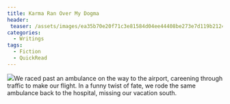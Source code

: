 ```yaml
---
title: Karma Ran Over My Dogma
header:
 teaser: /assets/images/ea35b70e20f71c3e81584d04ee44408be273e7d119b212499df5_640_ambulance.png
categories:
  - Writings
tags:
  - Fiction
  - QuickRead
---
```

<img src="https://douglangille.github.io/assets/images/ea35b70e20f71c3e81584d04ee44408be273e7d119b212499df5_640_ambulance.png">We raced past an ambulance on the way to the airport, careening through traffic to make our flight. In a funny twist of fate, we rode the same ambulance back to the hospital, missing our vacation south.